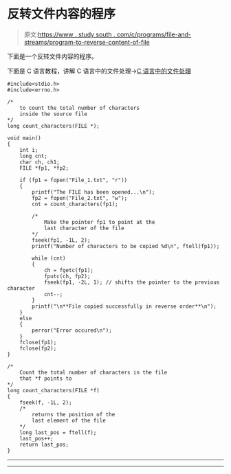 # 反转文件内容的程序

> 原文:[https://www . study south . com/c/programs/file-and-streams/program-to-reverse-content-of-file](https://www.studytonight.com/c/programs/files-and-streams/program-to-reverse-content-of-file)

下面是一个反转文件内容的程序。

下面是 C 语言教程，讲解 C 语言中的文件处理→[C 语言中的文件处理](/c/file-input-output)

```
#include<stdio.h>
#include<errno.h>

/* 
    to count the total number of characters 
    inside the source file
*/
long count_characters(FILE *);

void main()
{
    int i;
    long cnt;
    char ch, ch1;
    FILE *fp1, *fp2;

    if (fp1 = fopen("File_1.txt", "r"))
    {
        printf("The FILE has been opened...\n");
        fp2 = fopen("File_2.txt", "w");
        cnt = count_characters(fp1);

        /*
            Make the pointer fp1 to point at the
            last character of the file
        */
        fseek(fp1, -1L, 2);
        printf("Number of characters to be copied %d\n", ftell(fp1));

        while (cnt)
        {
            ch = fgetc(fp1);
            fputc(ch, fp2);
            fseek(fp1, -2L, 1); // shifts the pointer to the previous character
            cnt--;
        }
        printf("\n**File copied successfully in reverse order**\n");
    }
    else
    {
        perror("Error occured\n");
    }
    fclose(fp1);
    fclose(fp2);
}

/*
    Count the total number of characters in the file
    that *f points to
*/
long count_characters(FILE *f)
{
    fseek(f, -1L, 2);
    /*
        returns the position of the 
        last element of the file
    */
    long last_pos = ftell(f);
    last_pos++;
    return last_pos;
}
```

* * *

* * *
